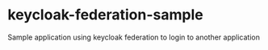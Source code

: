 # keycloak-federation-sample

Sample application using keycloak federation to login to another application
